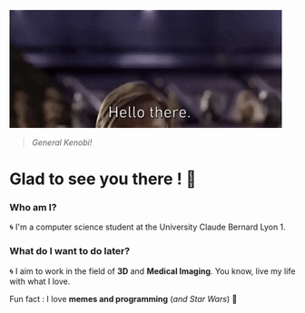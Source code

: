 ![](hellothere.gif)
>*General Kenobi!*

# Glad to see you there ! :raised_hands:  

### Who am I?
:cyclone: I'm a computer science student at the University Claude Bernard Lyon 1.  

### What do I want to do later?
:cyclone: I aim to work in the field of __3D__ and __Medical Imaging__. You know, live my life with what I love.  

Fun fact : I love __memes and programming__ (*and Star Wars*) :dizzy:  

<!--
**AlexTheHugMachine/AlexTheHugMachine** is a ✨ _special_ ✨ repository because its `README.md` (this file) appears on your GitHub profile.

Here are some ideas to get you started:

- 🔭 I’m currently working on ...
- 🌱 I’m currently learning ...
- 👯 I’m looking to collaborate on ...
- 🤔 I’m looking for help with ...
- 💬 Ask me about ...
- 📫 How to reach me: ...
- 😄 Pronouns: ...
- ⚡ Fun fact: ...
-->
